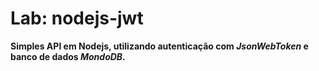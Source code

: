 # **Lab: nodejs-jwt**


**Simples API em Nodejs, utilizando autenticação com *JsonWebToken* e banco de dados *MondoDB*.**

